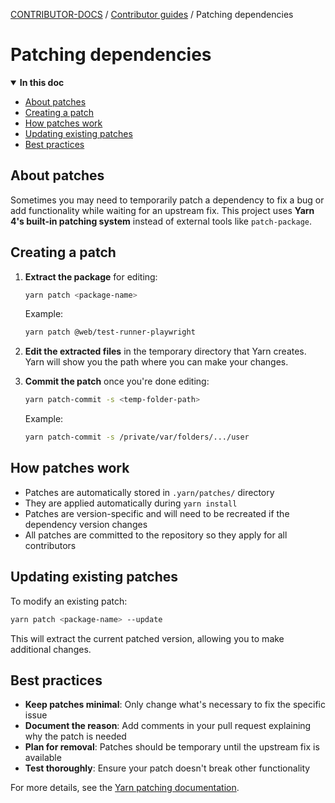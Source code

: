 <!-- Generated breadcrumbs - DO NOT EDIT -->

[CONTRIBUTOR-DOCS](../README.md) / [Contributor guides](README.md) / Patching dependencies

<!-- Document title (editable) -->

# Patching dependencies

<!-- Generated TOC - DO NOT EDIT -->

<details open>
<summary><strong>In this doc</strong></summary>

- [About patches](#about-patches)
- [Creating a patch](#creating-a-patch)
- [How patches work](#how-patches-work)
- [Updating existing patches](#updating-existing-patches)
- [Best practices](#best-practices)

</details>

<!-- Document content (editable) -->

## About patches

Sometimes you may need to temporarily patch a dependency to fix a bug or add functionality while waiting for an upstream fix. This project uses **Yarn 4's built-in patching system** instead of external tools like `patch-package`.

## Creating a patch

1. **Extract the package** for editing:

    ```bash
    yarn patch <package-name>
    ```

    Example:

    ```bash
    yarn patch @web/test-runner-playwright
    ```

2. **Edit the extracted files** in the temporary directory that Yarn creates. Yarn will show you the path where you can make your changes.

3. **Commit the patch** once you're done editing:

    ```bash
    yarn patch-commit -s <temp-folder-path>
    ```

    Example:

    ```bash
    yarn patch-commit -s /private/var/folders/.../user
    ```

## How patches work

- Patches are automatically stored in `.yarn/patches/` directory
- They are applied automatically during `yarn install`
- Patches are version-specific and will need to be recreated if the dependency version changes
- All patches are committed to the repository so they apply for all contributors

## Updating existing patches

To modify an existing patch:

```bash
yarn patch <package-name> --update
```

This will extract the current patched version, allowing you to make additional changes.

## Best practices

- **Keep patches minimal**: Only change what's necessary to fix the specific issue
- **Document the reason**: Add comments in your pull request explaining why the patch is needed
- **Plan for removal**: Patches should be temporary until the upstream fix is available
- **Test thoroughly**: Ensure your patch doesn't break other functionality

For more details, see the [Yarn patching documentation](https://yarnpkg.com/features/patching).
